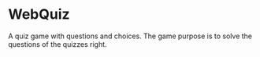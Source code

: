 # WebQuiz
A quiz game with questions and choices. The game purpose is to solve the questions of the quizzes right.
